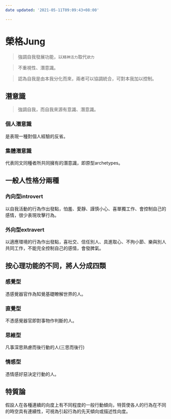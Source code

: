 ```yaml
---
date updated: '2021-05-11T09:09:43+08:00'

---
```


# 榮格Jung

> 強調自我發展功能，以`精神活力`取代`欲力`

> 不重視性、潛意識。

> 認為自我是由本我分化而來，兩者可以協調統合，可對本我加以控制。

## 潛意識

> 強調自我，而自我來源有意識、潛意識。

### 個人潛意識

是表現一種對個人經驗的反省。

### 集體潛意識

代表同文同種者所共同擁有的潛意識，即原型archetypes。

## 一般人性格分兩種

### 內向型introvert

以自我活動的行為作出發點，怕羞、愛靜、謹慎小心、喜單獨工作、會控制自己的感情，很少表現攻擊行為。

### 外向型extravert

以適應環境的行為作出發點，喜社交、信任別人、具進取心、不拘小節、樂與別人共同工作，不能完全控制自己的感情，會發脾氣。

## 按心理功能的不同，將人分成四類

### 感覺型

憑感覺器官作為知覺基礎瞭解世界的人。

### 直覺型

不憑感覺器官即對事物作判斷的人。

### 思維型

凡事深思熟慮而後行動的人(三思而後行)

### 情感型

憑情感好惡決定行動的人。

## 特質論

假設人在各種連續的向度上有不同程度的一般行動傾向，特質使各人的行為在不同的時空具有連續性，可視為引起行為的先天傾向或描述性向度。
